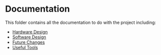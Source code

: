 # Documentation

This folder contains all the documentation to do with the project including:

* [Hardware Design](/Documentation/Hardware.md)
* [Software Design](/Documentation/Software.md)
* [Future Changes](/Documentation/Future%20Changes.md)
* [Useful Tools](/Documentation/Useful%20Tools.md)